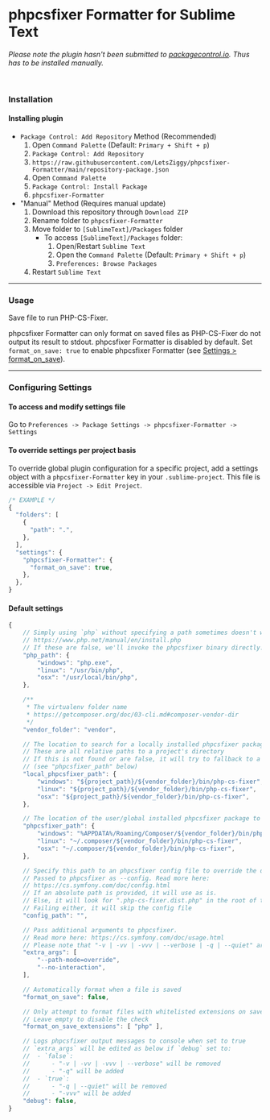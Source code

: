 # phpcsfixer Formatter for Sublime Text

*Please note the plugin hasn't been submitted to [packagecontrol.io](https://packagecontrol.io/). Thus has to be installed manually.*

<br>

### Installation

#### Installing plugin

- `Package Control: Add Repository` Method (Recommended)
	1. Open `Command Palette` (Default: `Primary + Shift + p`)
	2. `Package Control: Add Repository`
	3. `https://raw.githubusercontent.com/LetsZiggy/phpcsfixer-Formatter/main/repository-package.json`
	4. Open `Command Palette`
	5. `Package Control: Install Package`
	6. `phpcsfixer-Formatter`
- "Manual" Method (Requires manual update)
	1. Download this repository through `Download ZIP`
	2. Rename folder to `phpcsfixer-Formatter`
	3. Move folder to `[SublimeText]/Packages` folder
		- To access `[SublimeText]/Packages` folder:
			1. Open/Restart `Sublime Text`
			2. Open the `Command Palette` (Default: `Primary + Shift + p`)
			3. `Preferences: Browse Packages`
	4. Restart `Sublime Text`

---

### Usage

Save file to run PHP-CS-Fixer.

phpcsfixer Formatter can only format on saved files as PHP-CS-Fixer do not output its result to stdout. phpcsfixer Formatter is disabled by default. Set `format_on_save: true` to enable phpcsfixer Formatter (see [Settings > format_on_save](#user-content-default-settings)).

---

### Configuring Settings

#### To access and modify settings file

Go to `Preferences -> Package Settings -> phpcsfixer-Formatter -> Settings`

#### To override settings per project basis

To override global plugin configuration for a specific project, add a settings object with a `phpcsfixer-Formatter` key in your `.sublime-project`. This file is accessible via `Project -> Edit Project`.

```javascript
/* EXAMPLE */
{
  "folders": [
    {
      "path": ".",
    },
  ],
  "settings": {
    "phpcsfixer-Formatter": {
      "format_on_save": true,
    },
  },
}
```

#### Default settings

```javascript
{
	// Simply using `php` without specifying a path sometimes doesn't work :(
	// https://www.php.net/manual/en/install.php
	// If these are false, we'll invoke the phpcsfixer binary directly.
	"php_path": {
		"windows": "php.exe",
		"linux": "/usr/bin/php",
		"osx": "/usr/local/bin/php",
	},

	/**
	 * The virtualenv folder name
	 * https://getcomposer.org/doc/03-cli.md#composer-vendor-dir
	 */
	"vendor_folder": "vendor",

	// The location to search for a locally installed phpcsfixer package
	// These are all relative paths to a project's directory
	// If this is not found or are false, it will try to fallback to a global package
	// (see "phpcsfixer_path" below)
	"local_phpcsfixer_path": {
		"windows": "${project_path}/${vendor_folder}/bin/php-cs-fixer",
		"linux": "${project_path}/${vendor_folder}/bin/php-cs-fixer",
		"osx": "${project_path}/${vendor_folder}/bin/php-cs-fixer",
	},

	// The location of the user/global installed phpcsfixer package to use as a fallback
	"phpcsfixer_path": {
		"windows": "%APPDATA%/Roaming/Composer/${vendor_folder}/bin/php-cs-fixer",
		"linux": "~/.composer/${vendor_folder}/bin/php-cs-fixer",
		"osx": "~/.composer/${vendor_folder}/bin/php-cs-fixer",
	},

	// Specify this path to an phpcsfixer config file to override the default behavior
	// Passed to phpcsfixer as --config. Read more here:
	// https://cs.symfony.com/doc/config.html
	// If an absolute path is provided, it will use as is.
	// Else, it will look for ".php-cs-fixer.dist.php" in the root of the project directory.
	// Failing either, it will skip the config file
	"config_path": "",

	// Pass additional arguments to phpcsfixer.
	// Read more here: https://cs.symfony.com/doc/usage.html
	// Please note that "-v | -vv | -vvv | --verbose | -q | --quiet" args will be edited (see `debug` below)
	"extra_args": [
		"--path-mode=override",
		"--no-interaction",
	],

	// Automatically format when a file is saved
	"format_on_save": false,

	// Only attempt to format files with whitelisted extensions on save.
	// Leave empty to disable the check
	"format_on_save_extensions": [ "php" ],

	// Logs phpcsfixer output messages to console when set to true
	// `extra_args` will be edited as below if `debug` set to:
	// 	- `false`:
	// 		- "-v | -vv | -vvv | --verbose" will be removed
	// 		- "-q" will be added
	// 	- `true`:
	// 		- "-q | --quiet" will be removed
	// 		- "-vvv" will be added
	"debug": false,
}
```
